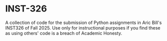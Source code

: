 # INST-326
A collection of code for the submission of Python assignments in Aric Bill's INST326 of Fall 2025. Use only for instructional purposes if you find these as using others' code is a breach of Academic Honesty.
